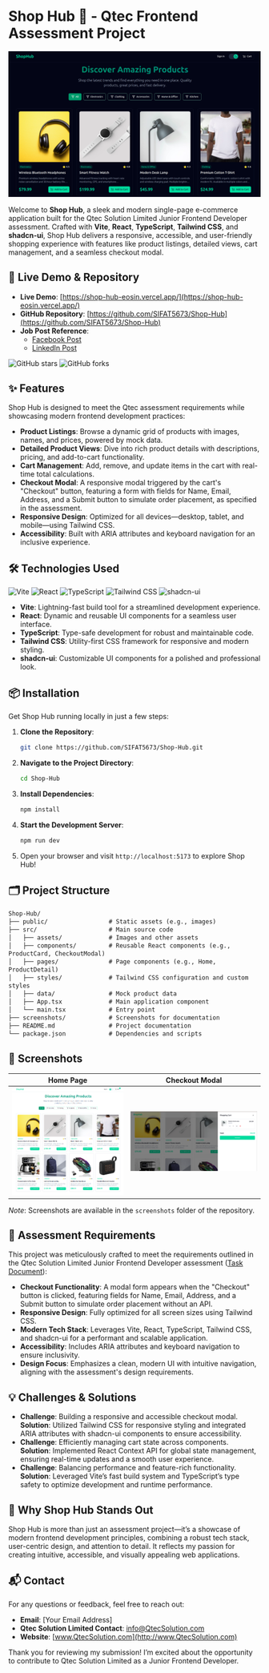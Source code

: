 # Shop Hub 🛒 - Qtec Frontend Assessment Project

![Project Banner](screenshots/shop-hub-banner.png)

Welcome to **Shop Hub**, a sleek and modern single-page e-commerce application built for the Qtec Solution Limited Junior Frontend Developer assessment. Crafted with **Vite**, **React**, **TypeScript**, **Tailwind CSS**, and **shadcn-ui**, Shop Hub delivers a responsive, accessible, and user-friendly shopping experience with features like product listings, detailed views, cart management, and a seamless checkout modal.

## 🚀 Live Demo & Repository

- **Live Demo**: [https://shop-hub-eosin.vercel.app/](https://shop-hub-eosin.vercel.app/)  
- **GitHub Repository**: [https://github.com/SIFAT5673/Shop-Hub](https://github.com/SIFAT5673/Shop-Hub)  
- **Job Post Reference**:  
  - [Facebook Post](https://www.facebook.com/share/Q1E2B/T1Q9/)  
  - [LinkedIn Post](https://shorl.at/wQKWh)

![GitHub stars](https://img.shields.io/github/stars/SIFAT5673/Shop-Hub?style=social) ![GitHub forks](https://img.shields.io/github/forks/SIFAT5673/Shop-Hub?style=social)

## ✨ Features

Shop Hub is designed to meet the Qtec assessment requirements while showcasing modern frontend development practices:

- **Product Listings**: Browse a dynamic grid of products with images, names, and prices, powered by mock data.  
- **Detailed Product Views**: Dive into rich product details with descriptions, pricing, and add-to-cart functionality.  
- **Cart Management**: Add, remove, and update items in the cart with real-time total calculations.  
- **Checkout Modal**: A responsive modal triggered by the cart's "Checkout" button, featuring a form with fields for Name, Email, Address, and a Submit button to simulate order placement, as specified in the assessment.  
- **Responsive Design**: Optimized for all devices—desktop, tablet, and mobile—using Tailwind CSS.  
- **Accessibility**: Built with ARIA attributes and keyboard navigation for an inclusive experience.  

## 🛠️ Technologies Used

![Vite](https://img.shields.io/badge/Vite-646CFF?style=flat&logo=vite&logoColor=white)
![React](https://img.shields.io/badge/React-61DAFB?style=flat&logo=react&logoColor=black)
![TypeScript](https://img.shields.io/badge/TypeScript-3178C6?style=flat&logo=typescript&logoColor=white)
![Tailwind CSS](https://img.shields.io/badge/Tailwind_CSS-38B2AC?style=flat&logo=tailwind-css&logoColor=white)
![shadcn-ui](https://img.shields.io/badge/shadcn--ui-000000?style=flat&logo=shadcn-ui)

- **Vite**: Lightning-fast build tool for a streamlined development experience.  
- **React**: Dynamic and reusable UI components for a seamless user interface.  
- **TypeScript**: Type-safe development for robust and maintainable code.  
- **Tailwind CSS**: Utility-first CSS framework for responsive and modern styling.  
- **shadcn-ui**: Customizable UI components for a polished and professional look.  

## 📦 Installation

Get Shop Hub running locally in just a few steps:

1. **Clone the Repository**:
   ```bash
   git clone https://github.com/SIFAT5673/Shop-Hub.git
   ```
2. **Navigate to the Project Directory**:
   ```bash
   cd Shop-Hub
   ```
3. **Install Dependencies**:
   ```bash
   npm install
   ```
4. **Start the Development Server**:
   ```bash
   npm run dev
   ```
5. Open your browser and visit `http://localhost:5173` to explore Shop Hub!

## 🗂️ Project Structure

```plaintext
Shop-Hub/
├── public/                 # Static assets (e.g., images)
├── src/                    # Main source code
│   ├── assets/             # Images and other assets
│   ├── components/         # Reusable React components (e.g., ProductCard, CheckoutModal)
│   ├── pages/              # Page components (e.g., Home, ProductDetail)
│   ├── styles/             # Tailwind CSS configuration and custom styles
│   ├── data/               # Mock product data
│   ├── App.tsx             # Main application component
│   └── main.tsx            # Entry point
├── screenshots/            # Screenshots for documentation
├── README.md               # Project documentation
└── package.json            # Dependencies and scripts
```

## 📸 Screenshots

| **Home Page** | **Checkout Modal** |
|---------------|-------------------|
| ![Product Listing](screenshots/product-listing.png) | ![Checkout Modal](screenshots/checkout-modal.png) |

*Note*: Screenshots are available in the `screenshots` folder of the repository.

## 🎯 Assessment Requirements

This project was meticulously crafted to meet the requirements outlined in the Qtec Solution Limited Junior Frontend Developer assessment ([Task Document](https://drive.google.com/file/d/1XJ8fW0S_w4LpwMIXFWPQ6cWvaB2RCdcF/view?usp=drive_link)):

- **Checkout Functionality**: A modal form appears when the "Checkout" button is clicked, featuring fields for Name, Email, Address, and a Submit button to simulate order placement without an API.  
- **Responsive Design**: Fully optimized for all screen sizes using Tailwind CSS.  
- **Modern Tech Stack**: Leverages Vite, React, TypeScript, Tailwind CSS, and shadcn-ui for a performant and scalable application.  
- **Accessibility**: Includes ARIA attributes and keyboard navigation to ensure inclusivity.  
- **Design Focus**: Emphasizes a clean, modern UI with intuitive navigation, aligning with the assessment's design requirements.

## 💡 Challenges & Solutions

- **Challenge**: Building a responsive and accessible checkout modal.  
  **Solution**: Utilized Tailwind CSS for responsive styling and integrated ARIA attributes with shadcn-ui components to ensure accessibility.  
- **Challenge**: Efficiently managing cart state across components.  
  **Solution**: Implemented React Context API for global state management, ensuring real-time updates and a smooth user experience.  
- **Challenge**: Balancing performance and feature-rich functionality.  
  **Solution**: Leveraged Vite’s fast build system and TypeScript’s type safety to optimize development and runtime performance.

## 🌟 Why Shop Hub Stands Out

Shop Hub is more than just an assessment project—it’s a showcase of modern frontend development principles, combining a robust tech stack, user-centric design, and attention to detail. It reflects my passion for creating intuitive, accessible, and visually appealing web applications.

## 📬 Contact

For any questions or feedback, feel free to reach out:  
- **Email**: [Your Email Address]  
- **Qtec Solution Limited Contact**: [info@QtecSolution.com](mailto:info@QtecSolution.com)  
- **Website**: [www.QtecSolution.com](http://www.QtecSolution.com)

Thank you for reviewing my submission! I’m excited about the opportunity to contribute to Qtec Solution Limited as a Junior Frontend Developer.
